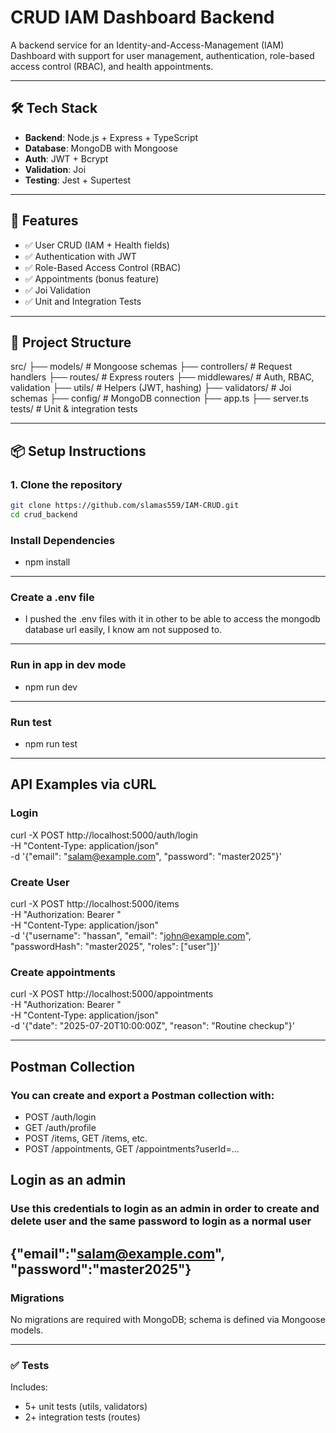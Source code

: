 # CRUD IAM Dashboard Backend

A backend service for an Identity-and-Access-Management (IAM) Dashboard with support for user management, authentication, role-based access control (RBAC), and health appointments.

---

## 🛠 Tech Stack

- **Backend**: Node.js + Express + TypeScript
- **Database**: MongoDB with Mongoose
- **Auth**: JWT + Bcrypt
- **Validation**: Joi
- **Testing**: Jest + Supertest

---

## 🚀 Features

- ✅ User CRUD (IAM + Health fields)
- ✅ Authentication with JWT
- ✅ Role-Based Access Control (RBAC)
- ✅ Appointments (bonus feature)
- ✅ Joi Validation
- ✅ Unit and Integration Tests

---

## 📁 Project Structure

src/
├── models/ # Mongoose schemas
├── controllers/ # Request handlers
├── routes/ # Express routers
├── middlewares/ # Auth, RBAC, validation
├── utils/ # Helpers (JWT, hashing)
├── validators/ # Joi schemas
├── config/ # MongoDB connection
├── app.ts
├── server.ts
tests/ # Unit & integration tests


---

## 📦 Setup Instructions

### 1. Clone the repository
```bash
git clone https://github.com/slamas559/IAM-CRUD.git
cd crud_backend
```
### Install Dependencies
 - npm install
---
### Create a .env file
 - I pushed the .env files with it in other to be able to access the mongodb database url easily, I know am not supposed to.
---
### Run in app in dev mode
 - npm run dev
---
### Run test
 - npm run test
---
## API Examples via cURL 

 ### Login
 curl -X POST http://localhost:5000/auth/login \
 -H "Content-Type: application/json" \
 -d '{"email": "salam@example.com", "password": "master2025"}'

 ### Create User
 curl -X POST http://localhost:5000/items \
 -H "Authorization: Bearer <token>" \
 -H "Content-Type: application/json" \
 -d '{"username": "hassan", "email": "john@example.com", "passwordHash": "master2025", "roles": ["user"]}'
 
 ### Create appointments
 curl -X POST http://localhost:5000/appointments \
 -H "Authorization: Bearer <token>" \
 -H "Content-Type: application/json" \
 -d '{"date": "2025-07-20T10:00:00Z", "reason": "Routine checkup"}'

---

## Postman Collection
### You can create and export a Postman collection with:
- POST /auth/login
- GET /auth/profile
- POST /items, GET /items, etc.
- POST /appointments, GET /appointments?userId=...

## Login as an admin 
### Use this credentials to login as an admin in order to create and delete user and the same password to login as a normal user
{"email":"salam@example.com",
"password":"master2025"}
---

### Migrations
No migrations are required with MongoDB; schema is defined via Mongoose models.

---

### ✅ Tests
Includes:
- 5+ unit tests (utils, validators)
- 2+ integration tests (routes)

